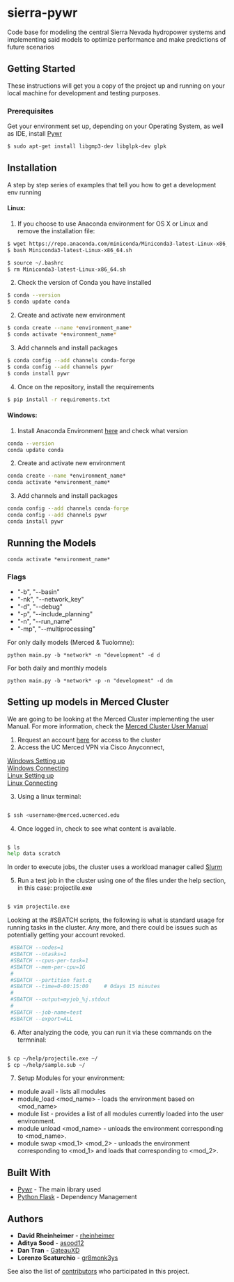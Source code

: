 # sierra-pywr

Code base for modeling the central Sierra Nevada hydropower systems and implementing said models to optimize performance and 
make predictions of future scenarios

## Getting Started

These instructions will get you a copy of the project up and running on your local machine for development and testing purposes.

### Prerequisites

Get your environment set up, depending on your Operating System, as well as IDE, install 
[Pywr](https://pywr.github.io/pywr-docs/master/index.html)

```sh
$ sudo apt-get install libgmp3-dev libglpk-dev glpk
```


## Installation

A step by step series of examples that tell you how to get a development env running

#### Linux:

1. If you choose to use Anaconda environment for OS X or Linux and remove the installation file:

```sh
$ wget https://repo.anaconda.com/miniconda/Miniconda3-latest-Linux-x86_64.sh
$ bash Miniconda3-latest-Linux-x86_64.sh

$ source ~/.bashrc
$ rm Miniconda3-latest-Linux-x86_64.sh
```
2. Check the version of Conda you have installed
```sh
$ conda --version
$ conda update conda
```

2. Create and activate new environment

```sh
$ conda create --name *environment_name*
$ conda activate *environment_name*
```

3. Add channels and install packages

```sh
$ conda config --add channels conda-forge
$ conda config --add channels pywr
$ conda install pywr
```
4. Once on the repository, install the requirements
```sh
$ pip install -r requirements.txt
```

#### Windows:

1. Install Anaconda Environment [here](https://www.anaconda.com/distribution/#download-section) and check what version

```cmd
conda --version
conda update conda
```

2. Create and activate new environment

```cmd
conda create --name *environment_name*
conda activate *environment_name*
```

3. Add channels and install packages

```cmd
conda config --add channels conda-forge
conda config --add channels pywr
conda install pywr
```

## Running the Models 

```
conda activate *environment_name*
```

### Flags

* "-b", "--basin"
* "-nk", "--network_key"
* "-d", "--debug"
* "-p", "--include_planning"
* "-n", "--run_name"
* "-mp", "--multiprocessing"

For only daily models (Merced & Tuolomne):

```
python main.py -b *network* -n "development" -d d
```
For both daily and monthly models

``` 
python main.py -b *network* -p -n "development" -d dm
```

## Setting up models in Merced Cluster

We are going to be looking at the Merced Cluster implementing the user Manual. For more information, check the [Merced Cluster User Manual](http://hpcwiki.ucmerced.edu/knowledgebase/merced-cluster-user-manual/)

1. Request an account [here](http://hpcwiki.ucmerced.edu/knowledgebase/getting-a-merced-account) for access to the cluster
2. Access the UC Merced VPN via Cisco Anyconnect, 

[Windows Setting up](https://ucmerced.service-now.com/kb_view.do?sysparm_article=KB0010636) \
[Windows Connecting](https://ucmerced.service-now.com/kb_view.do?sysparm_article=KB0010500) \
[Linux Setting up](https://ucmerced.service-now.com/kb_view.do?sysparm_article=KB0010634) \
[Linux Connecting](https://ucmerced.service-now.com/kb_view.do?sysparm_article=KB0010499)

3. Using a linux terminal:
```sh

$ ssh <username>@merced.ucmerced.edu   
```
4. Once logged in, check to see what content is available.

```sh

$ ls
help data scratch
```
In order to execute jobs, the cluster uses a workload manager called [Slurm](https://slurm.schedmd.com/)

5. Run a test job in the cluster using one of the files under the help section, in this case: projectile.exe

```sh

$ vim projectile.exe
```
Looking at the #SBATCH scripts, the following is what is standard usage for running tasks in the cluster. Any more, and there could be issues such as potentially getting your account revoked.

```sh
 #SBATCH --nodes=1
 #SBATCH --ntasks=1
 #SBATCH --cpus-per-task=1
 #SBATCH --mem-per-cpu=1G
 #
 #SBATCH --partition fast.q 
 #SBATCH --time=0-00:15:00     # 0days 15 minutes
 #
 #SBATCH --output=myjob_%j.stdout
 #
 #SBATCH --job-name=test
 #SBATCH --export=ALL
```
6. After analyzing the code, you can run it via these commands on the termninal:

```sh

$ cp ~/help/projectile.exe ~/
$ cp ~/help/sample.sub ~/
```

7. Setup Modules for your environment:

* module avail - lists all modules
* module_load <mod_name> - loads the environment based on <mod_name>
* module list - provides a list of all modules currently loaded into the user environment. 
* module unload <mod_name> - unloads the environment corresponding to <mod_name>.
* module swap <mod_1> <mod_2> - unloads the environment corresponding to <mod_1> and loads that corresponding to <mod_2>.

## Built With

* [Pywr](https://pywr.github.io/pywr-docs/master/index.html) - The main library used
* [Python Flask](https://maven.apache.org/) - Dependency Management

## Authors

* **David Rheinheimer** - [rheinheimer](https://github.com/rheinheimer)
* **Aditya Sood** - [asood12](https://github.com/asood12)
* **Dan Tran** - [GateauXD](https://github.com/GateauXD)
* **Lorenzo Scaturchio** - [gr8monk3ys](https://github.com/gr8monk3ys)

See also the list of [contributors](https://github.com/vicelab/sierra-pywr/contributors) who participated in this project.
